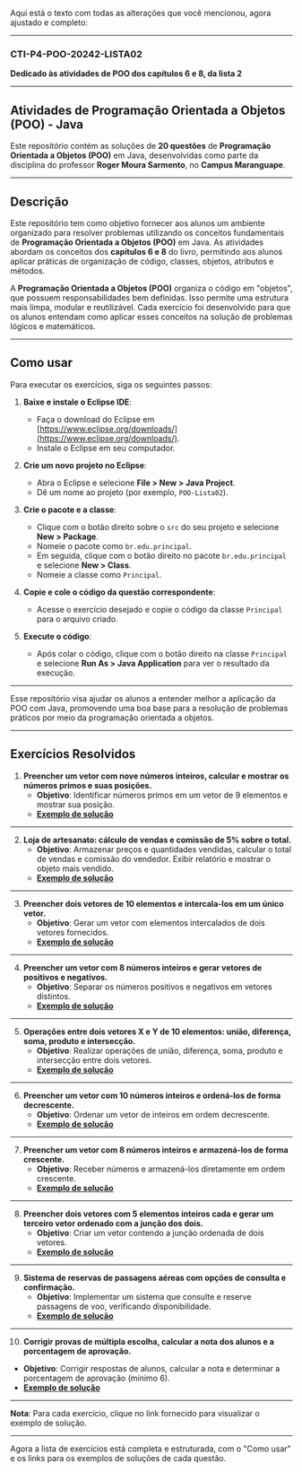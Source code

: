 Aqui está o texto com todas as alterações que você mencionou, agora ajustado e completo:

---

### **CTI-P4-POO-20242-LISTA02**

**Dedicado às atividades de POO dos capítulos 6 e 8, da lista 2**

---

## **Atividades de Programação Orientada a Objetos (POO) - Java**

Este repositório contém as soluções de **20 questões** de **Programação Orientada a Objetos (POO)** em Java, desenvolvidas como parte da disciplina do professor **Roger Moura Sarmento**, no **Campus Maranguape**.

---

## **Descrição**

Este repositório tem como objetivo fornecer aos alunos um ambiente organizado para resolver problemas utilizando os conceitos fundamentais de **Programação Orientada a Objetos (POO)** em Java. As atividades abordam os conceitos dos **capítulos 6 e 8** do livro, permitindo aos alunos aplicar práticas de organização de código, classes, objetos, atributos e métodos.

A **Programação Orientada a Objetos (POO)** organiza o código em "objetos", que possuem responsabilidades bem definidas. Isso permite uma estrutura mais limpa, modular e reutilizável. Cada exercício foi desenvolvido para que os alunos entendam como aplicar esses conceitos na solução de problemas lógicos e matemáticos.

---

## **Como usar**

Para executar os exercícios, siga os seguintes passos:

1. **Baixe e instale o Eclipse IDE**:
   - Faça o download do Eclipse em [https://www.eclipse.org/downloads/](https://www.eclipse.org/downloads/).
   - Instale o Eclipse em seu computador.

2. **Crie um novo projeto no Eclipse**:
   - Abra o Eclipse e selecione **File > New > Java Project**.
   - Dê um nome ao projeto (por exemplo, `POO-Lista02`).

3. **Crie o pacote e a classe**:
   - Clique com o botão direito sobre o `src` do seu projeto e selecione **New > Package**.
   - Nomeie o pacote como `br.edu.principal`.
   - Em seguida, clique com o botão direito no pacote `br.edu.principal` e selecione **New > Class**.
   - Nomeie a classe como `Principal`.

4. **Copie e cole o código da questão correspondente**:
   - Acesse o exercício desejado e copie o código da classe `Principal` para o arquivo criado.

5. **Execute o código**:
   - Após colar o código, clique com o botão direito na classe `Principal` e selecione **Run As > Java Application** para ver o resultado da execução.

---

Esse repositório visa ajudar os alunos a entender melhor a aplicação da POO com Java, promovendo uma boa base para a resolução de problemas práticos por meio da programação orientada a objetos.

---

## **Exercícios Resolvidos**

1. **Preencher um vetor com nove números inteiros, calcular e mostrar os números primos e suas posições.**  
   - **Objetivo**: Identificar números primos em um vetor de 9 elementos e mostrar sua posição.  
   - [**Exemplo de solução**](https://github.com/ThFoxs2/CTI-P4-POO-20242-LISTA03/blob/main/CAP06/EXERCIC%C3%8DOS-RESOLVIDOS/EXE01/src/br/edu/principal/Principal.java)

---

2. **Loja de artesanato: cálculo de vendas e comissão de 5% sobre o total.**  
   - **Objetivo**: Armazenar preços e quantidades vendidas, calcular o total de vendas e comissão do vendedor. Exibir relatório e mostrar o objeto mais vendido.  
   - [**Exemplo de solução**](https://github.com/ThFoxs2/CTI-P4-POO-20242-LISTA03/blob/main/CAP06/EXERCIC%C3%8DOS-RESOLVIDOS/EXE02/src/br/edu/principal/Principal.java)

---

3. **Preencher dois vetores de 10 elementos e intercala-los em um único vetor.**  
   - **Objetivo**: Gerar um vetor com elementos intercalados de dois vetores fornecidos.  
   - [**Exemplo de solução**](https://github.com/ThFoxs2/CTI-P4-POO-20242-LISTA03/blob/main/CAP06/EXERCIC%C3%8DOS-RESOLVIDOS/EXE03/src/br/edu/principal/Principal.java)

---

4. **Preencher um vetor com 8 números inteiros e gerar vetores de positivos e negativos.**  
   - **Objetivo**: Separar os números positivos e negativos em vetores distintos.  
   - [**Exemplo de solução**](https://github.com/ThFoxs2/CTI-P4-POO-20242-LISTA03/blob/main/CAP06/EXERCIC%C3%8DOS-RESOLVIDOS/EXE04/src/br/edu/principal/Principal.java)

---

5. **Operações entre dois vetores X e Y de 10 elementos: união, diferença, soma, produto e intersecção.**  
   - **Objetivo**: Realizar operações de união, diferença, soma, produto e intersecção entre dois vetores.  
   - [**Exemplo de solução**](https://github.com/ThFoxs2/CTI-P4-POO-20242-LISTA03/blob/main/CAP06/EXERCIC%C3%8DOS-RESOLVIDOS/EXE05/src/br/edu/principal/Principal.java)

---

6. **Preencher um vetor com 10 números inteiros e ordená-los de forma decrescente.**  
   - **Objetivo**: Ordenar um vetor de inteiros em ordem decrescente.  
   - [**Exemplo de solução**](https://github.com/ThFoxs2/CTI-P4-POO-20242-LISTA03/blob/main/CAP06/EXERCIC%C3%8DOS-RESOLVIDOS/EXE06/src/br/edu/principal/Principal.java)

---

7. **Preencher um vetor com 8 números inteiros e armazená-los de forma crescente.**  
   - **Objetivo**: Receber números e armazená-los diretamente em ordem crescente.  
   - [**Exemplo de solução**](https://github.com/ThFoxs2/CTI-P4-POO-20242-LISTA03/blob/main/CAP06/EXERCIC%C3%8DOS-RESOLVIDOS/EXE07/src/br/edu/principal/Principal.java)

---

8. **Preencher dois vetores com 5 elementos inteiros cada e gerar um terceiro vetor ordenado com a junção dos dois.**  
   - **Objetivo**: Criar um vetor contendo a junção ordenada de dois vetores.  
   - [**Exemplo de solução**](https://github.com/ThFoxs2/CTI-P4-POO-20242-LISTA03/blob/main/CAP06/EXERCIC%C3%8DOS-RESOLVIDOS/EXE08/src/br/edu/principal/Principal.java)

---

9. **Sistema de reservas de passagens aéreas com opções de consulta e confirmação.**  
   - **Objetivo**: Implementar um sistema que consulte e reserve passagens de voo, verificando disponibilidade.  
   - [**Exemplo de solução**](https://github.com/ThFoxs2/CTI-P4-POO-20242-LISTA03/blob/main/CAP06/EXERCIC%C3%8DOS-RESOLVIDOS/EXE09/src/br/edu/principal/Principal.java)

---

10. **Corrigir provas de múltipla escolha, calcular a nota dos alunos e a porcentagem de aprovação.**  
   - **Objetivo**: Corrigir respostas de alunos, calcular a nota e determinar a porcentagem de aprovação (mínimo 6).  
   - [**Exemplo de solução**](https://github.com/ThFoxs2/CTI-P4-POO-20242-LISTA03/blob/main/CAP06/EXERCIC%C3%8DOS-RESOLVIDOS/EXE10/src/br/edu/principal/Principal.java)

---

**Nota**: Para cada exercício, clique no link fornecido para visualizar o exemplo de solução.

---

Agora a lista de exercícios está completa e estruturada, com o "Como usar" e os links para os exemplos de soluções de cada questão.
